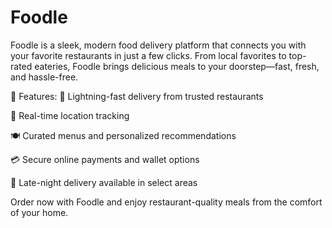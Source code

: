 # Foodle

Foodle is a sleek, modern food delivery platform that connects you with your favorite restaurants in just a few clicks. From local favorites to top-rated eateries, Foodle brings delicious meals to your doorstep—fast, fresh, and hassle-free.

🚀 Features:
🛵 Lightning-fast delivery from trusted restaurants

📍 Real-time location tracking

🍽️ Curated menus and personalized recommendations

💳 Secure online payments and wallet options

🌙 Late-night delivery available in select areas

Order now with Foodle and enjoy restaurant-quality meals from the comfort of your home.
